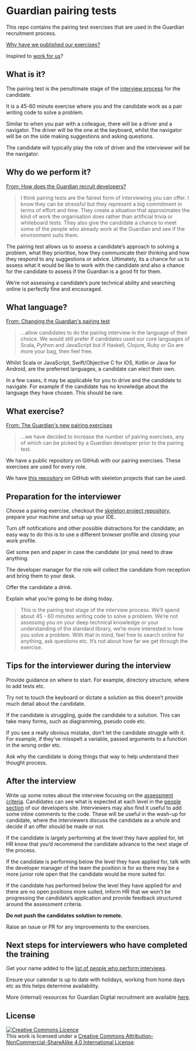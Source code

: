 # Guardian pairing tests

This repo contains the pairing test exercises that are used in the Guardian recruitment process.

[Why have we published our exercises?](https://www.theguardian.com/info/developer-blog/2016/jan/20/the-guardians-new-pairing-exercises)

Inspired to [work for us](http://developers.theguardian.com/join-the-team.html)?

## What is it?
The pairing test is the penultimate stage of the [interview process](https://www.theguardian.com/info/developer-blog/2015/jan/20/how-does-the-guardian-recruit-developers) for the candidate.

It is a 45-60 minute exercise where you and the candidate work as a pair writing code to solve a problem.

Similar to when you pair with a colleague, there will be a driver and a navigator. The driver will be the one at the keyboard, whilst the navigator will be on the side making suggestions and asking questions.

The candidate will typically play the role of driver and the interviewer will be the navigator.

## Why do we perform it?
[From: How does the Guardian recruit developers?](https://www.theguardian.com/info/developer-blog/2015/jan/20/how-does-the-guardian-recruit-developers)
> I think pairing tests are the fairest form of interviewing you can offer. I know they can be stressful but they represent a big commitment in terms of effort and time. They create a situation that approximates the kind of work the organisation does rather than artificial trivia or whiteboard tests. They also give the candidate a chance to meet some of the people who already work at the Guardian and see if the environment suits them.

The pairing test allows us to assess a candidate’s approach to solving a problem, what they prioritise, how they communicate their thinking and how they respond to any suggestions or advice. Ultimately, its a chance for us to assess what it would be like to work with the candidate and also a chance for the candidate to assess if the Guardian is a good fit for them.

We’re not assessing a candidate’s pure technical ability and searching online is perfectly fine and encouraged.

## What language?
[From: Changing the Guardian's pairing test](https://www.theguardian.com/info/developer-blog/2014/may/28/changing-the-guardians-pairing-test)
> ...allow candidates to do the pairing interview in the language of their choice. We would still prefer if candidates used our core languages of Scala, Python and JavaScript but if Haskell, Clojure, Ruby or Go are more your bag, then feel free.

Whilst Scala or JavaScript, Swift/Objective C for iOS, Kotlin or Java for Android, are the preferred languages, a candidate can elect their own.

In a few cases, it may be applicable for you to drive and the candidate to navigate. For example if the candidate has no knowledge about the language they have chosen. This should be rare.

## What exercise?
[From: The Guardian's new pairing exercises](https://www.theguardian.com/info/developer-blog/2016/jan/20/the-guardians-new-pairing-exercises)
> ...we have decided to increase the number of pairing exercises, any of which can be picked by a Guardian developer prior to the pairing test.

We have a public repository on GitHub with our pairing exercises. These exercises are used for every role.

We have [this repository](https://github.com/guardian/pairing-test-project) on GitHub with skeleton projects that can be used.

## Preparation for the interviewer
Choose a pairing exercise, checkout the [skeleton project repository](https://github.com/guardian/pairing-test-project), prepare your machine and setup up your IDE.

Turn off notifications and other possible distractions for the candidate; an easy way to do this is to use a different browser profile and closing your work profile.

Get some pen and paper in case the candidate (or you) need to draw anything.

The developer manager for the role will collect the candidate from reception and bring them to your desk.

Offer the candidate a drink.

Explain what you’re going to be doing today.
> This is the pairing test stage of the interview process. We’ll spend about 45 - 60 minutes writing code to solve a problem. We’re not assessing you on your deep technical knowledge or your understanding of the standard library, we’re more interested in how you solve a problem. With that in mind, feel free to search online for anything, ask questions etc. It’s not about how far we get through the exercise.

## Tips for the interviewer during the interview
Provide guidance on where to start. For example, directory structure, where to add tests etc.

Try not to touch the keyboard or dictate a solution as this doesn’t provide much detail about the candidate.

If the candidate is struggling, guide the candidate to a solution. This can take many forms, such as diagramming, pseudo code etc.

If you see a really obvious mistake, don’t let the candidate struggle with it. For example, if they’ve misspelt a variable, passed arguments to a function in the wrong order etc.

Ask why the candidate is doing things that way to help understand their thought process.

## After the interview
Write up some notes about the interview focusing on the [assessment criteria](https://docs.google.com/spreadsheets/d/1Pyr6pDMvisGAYPCOAAS1YDIrA_GXvCE4YUc3c-vk0H4/edit#gid=0).
Candidates can see what is expected at each level in the [people section](https://developers.theguardian.com/open-people.html) of our developers site.
Interviewers may also find it useful to add some inline comments to the code. These will be useful in the wash-up for candidate, where the interviewers discuss the candidate as a whole and decide if an offer should be made or not.

If the candidate is largely performing at the level they have applied for, let HR know that you’d recommend the candidate advance to the next stage of the process.

If the candidate is performing below the level they have applied for, talk with the developer manager of the team the position is for as there may be a more junior role open that the candidate would be more suited for.

If the candidate has performed below the level they have applied for and there are no open positions more suited, inform HR that we won’t be progressing the candidate’s application and provide feedback structured around the assessment criteria.

**Do not push the candidates solution to remote.**

Raise an issue or PR for any improvements to the exercises.

## Next steps for interviewers who have completed the training
Get your name added to the [list of people who perform interviews](https://docs.google.com/spreadsheets/d/1o2zo8SBNY7GpIBV8JZDd1SPS7n3j1aZcCMB50yjhrQ4/edit?usp=drive_web&ouid=100705330630281350114).

Ensure your calendar is up to date with holidays, working from home days etc as this helps determine availability.

More (internal) resources for Guardian Digital recruitment are available [here](https://drive.google.com/drive/folders/0BymWyuuyvGCCdjEySVlpWVkzUlE).


## License

<a rel="license" href="http://creativecommons.org/licenses/by-nc-sa/4.0/"><img alt="Creative Commons Licence" style="border-width:0" src="https://i.creativecommons.org/l/by-nc-sa/4.0/80x15.png" /></a><br />This work is licensed under a <a rel="license" href="http://creativecommons.org/licenses/by-nc-sa/4.0/">Creative Commons Attribution-NonCommercial-ShareAlike 4.0 International License</a>.
